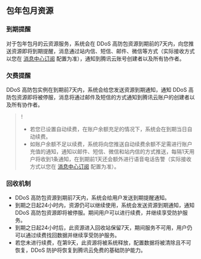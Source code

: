 
## 包年包月资源
### 到期提醒
对于包年包月的云资源服务，系统会在 DDoS 高防包资源到期前的7天内，向您推送资源即将到期提醒，消息通过站内信、短信、邮件、微信等方式（实际接收方式以您在 [消息中心订阅](https://console.cloud.tencent.com/message/subscription) 配置为准），通知到腾讯云账号创建者以及所有协作者。

### 欠费提醒
DDoS 高防包实例在到期前7天内，系统会给您发送资源到期通知，通知 DDoS 高防包资源即将被停服，消息将通过邮件及短信的方式通知到腾讯云账户的创建者以及所有协作者。
>!
>- 若您已设置自动续费，在账户余额充足的情况下，系统会在到期当日自动续费。
>- 如账户余额不足以续费，系统将向您推送自动续费余额不足需进行账户充值的通知，通知以邮件、短信、微信和站内信的方式推送，每隔1天用户将收到1条通知，在到期前1天还会额外进行语音电话告警（实际接收方式以您在 [消息中心订阅](https://console.cloud.tencent.com/message/subscription) 配置为准）。

### 回收机制
- DDoS 高防包资源到期前7天内，系统会给用户发送到期提醒通知。
- 到期之日起24小时内，资源仍可以继续使用，系统会发送资源到期通知，通知 DDoS 高防包资源即将被停服。期间用户可以进行续费，并继续享受防护服务。
- 到期之日起24小时后，此资源进入回收站保留7天，期间服务不可用，用户仍可以通过续费找回数据并继续享受防护服务。
- 若您未进行续费，在第9天，此资源将被系统释放，配置数据将被清除且不可恢复，DDoS 防护将恢复到腾讯云免费的基础防护能力。


